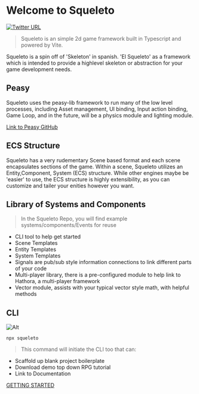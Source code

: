 # Welcome to Squeleto

[![Twitter URL](https://img.shields.io/twitter/url/https/twitter.com/bukotsunikki.svg?style=social&label=Follow%20%40jyoung424242)](https://twitter.com/jyoung424242)

> Squeleto is an simple 2d game framework built in Typescript and powered by Vite.

Squeleto is a spin off of 'Skeleton' in spanish. 'El Squeleto' as a framework which is intended to provide a highlevel skeleton or
abstraction for your game development needs.

## Peasy

Squeleto uses the peasy-lib framework to run many of the low level processes, including Asset management, UI binding, Input action
binding, Game Loop, and in the future, will be a physics module and lighting module.

[Link to Peasy GitHub](https://github.com/peasy-lib/peasy-lib/tree/main)

## ECS Structure

Squeleto has a very rudementary Scene based format and each scene encapsulates sections of the game. Within a scene, Squeleto utilizes
an Entity,Component, System (ECS) structure. While other engines maybe be 'easier' to use, the ECS structure is highly extensibility,
as you can customize and tailer your enities however you want.

## Library of Systems and Components

> In the Squeleto Repo, you will find example systems/components/Events for reuse

- CLI tool to help get started
- Scene Templates
- Entity Templates
- System Templates
- Signals are pub/sub style information connections to link different parts of your code
- Multi-player library, there is a pre-configured module to help link to Hathora, a multi-player framework
- Vector module, assists with your typical vector style math, with helpful methods

## CLI

![Alt](/Squeleto.png "CLI")

```
npx squeleto
```

> This command will initiate the CLI too that can:

- Scaffold up blank project boilerplate
- Download demo top down RPG tutorial
- Link to Documentation

[GETTING STARTED](/GettingStarted)

